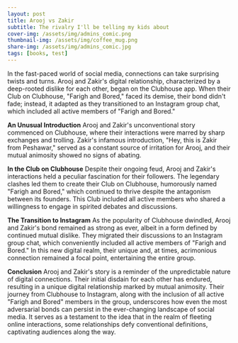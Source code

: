 ```yaml
---
layout: post
title: Arooj vs Zakir
subtitle: The rivalry I'll be telling my kids about
cover-img: /assets/img/admins_comic.png
thumbnail-img: /assets/img/coffee_mug.png
share-img: /assets/img/admins_comic.jpg
tags: [books, test]
---
```


In the fast-paced world of social media, connections can take surprising twists and turns. Arooj and Zakir's digital relationship, characterized by a deep-rooted dislike for each other, began on the Clubhouse app. When their Club on Clubhouse, "Farigh and Bored," faced its demise, their bond didn't fade; instead, it adapted as they transitioned to an Instagram group chat, which included all active members of "Farigh and Bored."

**An Unusual Introduction**
Arooj and Zakir's unconventional story commenced on Clubhouse, where their interactions were marred by sharp exchanges and trolling. Zakir's infamous introduction, "Hey, this is Zakir from Peshawar," served as a constant source of irritation for Arooj, and their mutual animosity showed no signs of abating.

**In the Club on Clubhouse**
Despite their ongoing feud, Arooj and Zakir's interactions held a peculiar fascination for their followers. The legendary clashes led them to create their Club on Clubhouse, humorously named "Farigh and Bored," which continued to thrive despite the antagonism between its founders. This Club included all active members who shared a willingness to engage in spirited debates and discussions.

**The Transition to Instagram**
As the popularity of Clubhouse dwindled, Arooj and Zakir's bond remained as strong as ever, albeit in a form defined by continued mutual dislike. They migrated their discussions to an Instagram group chat, which conveniently included all active members of "Farigh and Bored." In this new digital realm, their unique and, at times, acrimonious connection remained a focal point, entertaining the entire group.

**Conclusion**
Arooj and Zakir's story is a reminder of the unpredictable nature of digital connections. Their initial disdain for each other has endured, resulting in a unique digital relationship marked by mutual animosity. Their journey from Clubhouse to Instagram, along with the inclusion of all active "Farigh and Bored" members in the group, underscores how even the most adversarial bonds can persist in the ever-changing landscape of social media. It serves as a testament to the idea that in the realm of fleeting online interactions, some relationships defy conventional definitions, captivating audiences along the way.